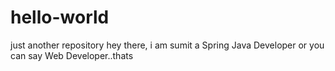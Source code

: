 # hello-world
just another repository
 hey there, i am sumit a Spring Java Developer or you can say Web Developer..thats
